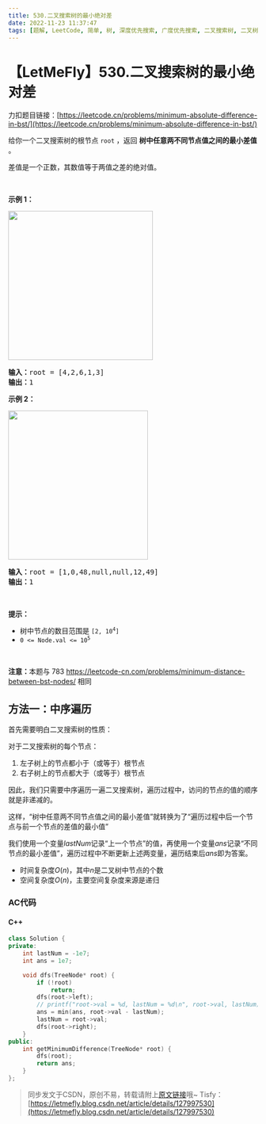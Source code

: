 ```yaml
---
title: 530.二叉搜索树的最小绝对差
date: 2022-11-23 11:37:47
tags: [题解, LeetCode, 简单, 树, 深度优先搜索, 广度优先搜索, 二叉搜索树, 二叉树, 中序遍历]
---
```


# 【LetMeFly】530.二叉搜索树的最小绝对差

力扣题目链接：[https://leetcode.cn/problems/minimum-absolute-difference-in-bst/](https://leetcode.cn/problems/minimum-absolute-difference-in-bst/)

<p>给你一个二叉搜索树的根节点 <code>root</code> ，返回 <strong>树中任意两不同节点值之间的最小差值</strong> 。</p>

<p>差值是一个正数，其数值等于两值之差的绝对值。</p>

<p>&nbsp;</p>

<p><strong>示例 1：</strong></p>
<img alt="" src="https://assets.leetcode.com/uploads/2021/02/05/bst1.jpg" style="width: 292px; height: 301px;" />
<pre>
<strong>输入：</strong>root = [4,2,6,1,3]
<strong>输出：</strong>1
</pre>

<p><strong>示例 2：</strong></p>
<img alt="" src="https://assets.leetcode.com/uploads/2021/02/05/bst2.jpg" style="width: 282px; height: 301px;" />
<pre>
<strong>输入：</strong>root = [1,0,48,null,null,12,49]
<strong>输出：</strong>1
</pre>

<p>&nbsp;</p>

<p><strong>提示：</strong></p>

<ul>
	<li>树中节点的数目范围是 <code>[2, 10<sup>4</sup>]</code></li>
	<li><code>0 &lt;= Node.val &lt;= 10<sup>5</sup></code></li>
</ul>

<p>&nbsp;</p>

<p><strong>注意：</strong>本题与 783 <a href="https://leetcode-cn.com/problems/minimum-distance-between-bst-nodes/">https://leetcode-cn.com/problems/minimum-distance-between-bst-nodes/</a> 相同</p>


    
## 方法一：中序遍历

首先需要明白二叉搜索树的性质：

对于二叉搜索树的每个节点：

1. 左子树上的节点都小于（或等于）根节点
2. 右子树上的节点都大于（或等于）根节点

因此，我们只需要中序遍历一遍二叉搜索树，遍历过程中，访问的节点的值的顺序就是非递减的。

这样，“树中任意两不同节点值之间的最小差值”就转换为了“遍历过程中后一个节点与前一个节点的差值的最小值”

我们使用一个变量$lastNum$记录“上一个节点”的值，再使用一个变量$ans$记录“不同节点的最小差值”，遍历过程中不断更新上述两变量，遍历结束后$ans$即为答案。

+ 时间复杂度$O(n)$，其中$n$是二叉树中节点的个数
+ 空间复杂度$O(n)$，主要空间复杂度来源是递归

### AC代码

#### C++

```cpp
class Solution {
private:
    int lastNum = -1e7;
    int ans = 1e7;

    void dfs(TreeNode* root) {
        if (!root)
            return;
        dfs(root->left);
        // printf("root->val = %d, lastNum = %d\n", root->val, lastNum);  //********
        ans = min(ans, root->val - lastNum);
        lastNum = root->val;
        dfs(root->right);
    }
public:
    int getMinimumDifference(TreeNode* root) {
        dfs(root);
        return ans;
    }
};
```

> 同步发文于CSDN，原创不易，转载请附上[原文链接](https://leetcode.letmefly.xyz/2022/11/23/LeetCode%200530.%E4%BA%8C%E5%8F%89%E6%90%9C%E7%B4%A2%E6%A0%91%E7%9A%84%E6%9C%80%E5%B0%8F%E7%BB%9D%E5%AF%B9%E5%B7%AE/)哦~
> Tisfy：[https://letmefly.blog.csdn.net/article/details/127997530](https://letmefly.blog.csdn.net/article/details/127997530)
